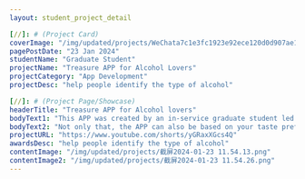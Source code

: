 ```yaml
---
layout: student_project_detail

[//]: # (Project Card)
coverImage: "/img/updated/projects/WeChata7c1e3fc1923e92ece120d0d907ae1ff.jpg"
pagePostDate: "23 Jan 2024"
studentName: "Graduate Student"
projectName: "Treasure APP for Alcohol Lovers"
projectCategory: "App Development"
projectDesc: "help people identify the type of alcohol"

[//]: # (Project Page/Showcase)
headerTitle: "Treasure APP for Alcohol lovers"
bodyText1: "This APP was created by an in-service graduate student led by Dr Sun Yu, founder of Coding Mind, who used his wisdom and programming skills, combined with the power of AI, to collect the information of more than 30,000 kinds of beer."
bodyText2: "Not only that, the APP can also be based on your taste preferences, it will draw from this huge amount of data, tailored recommendations for you!"
projectURL: "https://www.youtube.com/shorts/yGRaxXGcs4Q"
awardsDesc: "help people identify the type of alcohol"
contentImage: "/img/updated/projects/截屏2024-01-23 11.54.13.png"
contentImage2: "/img/updated/projects/截屏2024-01-23 11.54.26.png"
---
```

